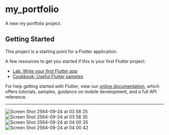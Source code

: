 # my_portfolio

A new my portfolio project.

## Getting Started

This project is a starting point for a Flutter application.

A few resources to get you started if this is your first Flutter project:

- [Lab: Write your first Flutter app](https://flutter.dev/docs/get-started/codelab)
- [Cookbook: Useful Flutter samples](https://flutter.dev/docs/cookbook)

For help getting started with Flutter, view our
[online documentation](https://flutter.dev/docs), which offers tutorials,
samples, guidance on mobile development, and a full API reference.

---

![Screen Shot 2564-09-24 at 03 58 25](https://user-images.githubusercontent.com/24150580/134583581-c58fd281-ce7a-413c-9c26-664f081e1882.png)
![Screen Shot 2564-09-24 at 03 58 35](https://user-images.githubusercontent.com/24150580/134583591-203f8ea1-77c8-4f91-b837-10c53e0b4e38.png)
![Screen Shot 2564-09-24 at 04 00 35](https://user-images.githubusercontent.com/24150580/134583593-7df0d479-2ac1-491d-882d-9933353fda75.png)
![Screen Shot 2564-09-24 at 04 00 42](https://user-images.githubusercontent.com/24150580/134583597-23446084-c33b-4665-89bf-ec2e48d7e6d3.png)

